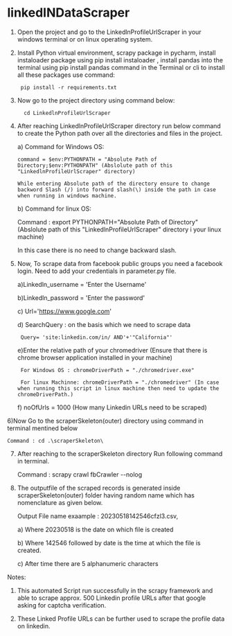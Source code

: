 # linkedINDataScraper

1) Open the project and go to the LinkedlnProfileUrlScraper in your windows terminal or on linux operating system.

2) Install Python virtual environment, scrapy package in pycharm, install instaloader package using pip install instaloader , install pandas into the terminal using pip install pandas command in the Terminal or cli to install all these packages use command: 

        pip install -r requirements.txt

3) Now go to the project directory using command below:

         cd LinkedlnProfileUrlScraper

4) After reaching LinkedlnProfileUrlScraper directory run below command to create the Python path over all the directories and files in the project.

   a) Command for Windows OS:

       command = $env:PYTHONPATH = "Absolute Path of Directory;$env:PYTHONPATH" (Abslolute path of this "LinkedlnProfileUrlScraper" directory)
  
       While entering Absolute path of the directory ensure to change backword Slash (/) into forward slash(\) inside the path in case when running in windows machine.

   b) Command for linux OS:   

      Command : export PYTHONPATH="Absolute Path of Directory"  (Abslolute path of this "LinkedlnProfileUrlScraper" directory i your linux machine)
  
      In this case there is no need to change backward slash.

5) Now,
   To scrape data from facebook public groups you need a facebook login. Need to add your credentials in parameter.py file.

   a)Linkedln_username = 'Enter the Username'
   
   b)Linkedln_password = 'Enter the password'
   
   c) Url='https://www.google.com'

   d) SearchQuery : on the basis which we need to scrape data
        
        Query= 'site:linkedin.com/in/ AND'+'"California"'

   e)Enter the relative path of your chromedriver (Ensure that there is chrome browser application installed in your machine)
    
        For Windows OS : chromeDriverPath = "./chromedriver.exe"
    
        For linux Machinne: chromeDriverPath = "./chromedriver" (In case when running this script in linux machine then need to update the chromeDriverPath.)


   f)   noOfUrls = 1000 (How many Linkedin URLs need to be scraped)

6)Now Go to the scraperSkeleton(outer) directory using command in terminal mentined below 

    Command : cd .\scraperSkeleton\

7) After reaching to the scraperSkeleton directory Run following command in terminal. 

    Command : scrapy crawl fbCrawler --nolog 

8) The outputfile of the scraped records is generated inside scraperSkeleton(outer) folder having random name which has nomenclature as given below.

     Output File name exaample : 20230518142546cfzl3.csv, 

     a) Where 20230518 is the date on which file is created

     b) Where 142546 followed by date is the time at which the file is created.
 
     c) After time there are 5 alphanumeric characters

Notes:
1) This automated Script run successfully in the scrapy framework and able to scrape approx. 500 Linkedin profile URLs after that google asking for captcha verification.

2) These Linked Profile URLs can be further used to scrape the profile data on linkedin.
